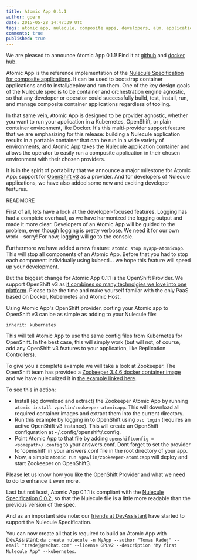 ```yaml
---
title: Atomic App 0.1.1
author: goern
date: 2015-05-28 14:47:39 UTC
tags: atomic app, nulecule, composite apps, developers, alm, application lifecycle
comments: true
published: true
---
```


We are pleased to announce Atomic App 0.1.1! Find it at [github](https://github.com/projectatomic/atomicapp/releases) and [docker hub](https://registry.hub.docker.com/u/projectatomic/atomicapp/). 

Atomic App is the reference implementation of the [Nulecule Specification for composite applications](https://github.com/projectatomic/nulecule/). It can be used to bootstrap container applications and to install/deploy and run them. One of the key design goals of the Nulecule spec is to be container and orchestration engine agnostic, so that any developer or operator could successfully build, test, install, run, and manage composite container applications regardless of tooling. 

In that same vein, Atomic App is designed to be provider agnostic, whether you want to run your application in a Kubernetes, OpenShift, or plain container environment, like Docker. It's this multi-provider support feature that we are emphasizing for this release: building a Nulecule application results in a portable container that can be run in a wide variety of environments, and Atomic App takes the Nulecule application container and allows the operator to easily run a composite application in their chosen environment with their chosen providers. 

It is in the spirit of portability that we announce a major milestone for Atomic App: support for [OpenShift v3](https://github.com/openshift/origin) as a provider. And for developers of Nulecule applications, we have also added some new and exciting developer features.

READMORE

First of all, lets have a look at the developer-focused features. Logging has had a complete overhaul, as we have harmonized the logging output and made it more clear. Developers of an Atomic App will be guided to the problem, even though logging is pretty verbose. We need it for our own work - sorry! For now, logging will go to the console.

Furthermore we have added a new feature: `atomic stop myapp-atomicapp`. This will stop all components of an Atomic App. Before that you had to stop each component individually using kubectl... we hope this feature will speed up your development.

But the biggest change for Atomic App 0.1.1 is the OpenShift Provider. We support OpenShift v3 as [it combines so many technolgies we love into one platform](https://blog.openshift.com/openshift-v3-platform-combines-docker-kubernetes-atomic-and-more/). Please take the time and make yourself familar with the only PaaS based on Docker, Kubernetes and Atomic Host.

Using Atomic App's OpenShift provider, porting your Atomic app to OpenShift v3 can be as simple as adding to your Nulecule file:

`inherit: kubernetes`

This will tell Atomic App to use the same config files from Kubernetes for OpenShift. In the best case, this will simply work (but will not, of course, add any OpenShift v3 features to your application, like Replication Controllers). 

To give you a complete example we will take a look at Zookeeper. The OpenShift team has provided a [Zookeeper 3.4.6 docker container image](https://registry.hub.docker.com/u/openshift/zookeeper-346-fedora20/) and we have nuleculized it in [the example linked here](https://github.com/vpavlin/nulecule/blob/zookeeper/examples/zookeeper/nulecule). 

To see this in action:

* Install (eg download and extract) the Zookeeper Atomic App by running `atomic install vpavlin/zookeeper-atomicapp`. This will download all required container images and extract them into the current directory.
* Run this example by logging in to OpenShift using `osc login` (requires an active OpenShift v3 instance). This will create an OpenShift configuration at ~/.config/openshift/.config. 
* Point Atomic App to that file by adding `openshiftconfig = <somepath>/.config` to your answers.conf. Dont forget to set the provider to 'openshift' in your answers.conf file in the root directory of your app. 
* Now, a simple `atomic run vpavlin/zookeeper-atomicapp` will deploy and start Zookeeper on OpenShift3.

Please let us know how you like the OpenShift Provider and what we need to do to enhance it even more.

Last but not least, Atomic App 0.1.1 is compliant with the [Nulecule Specification 0.0.2](https://github.com/projectatomic/nulecule/), so that the Nulecule file is a little more readable than the previous version of the spec.

And as an important side note: our [friends at DevAssistant](https://github.com/tradej/dap-nulecule) have started to support the Nulecule Specification. 

You can now create all that is required to build an Atomic App with DevAssistant: `da create nulecule -n MyApp --author "Tomas Radej" --email "tradej@redhat.com" --license GPLv2 --description "My first Nulecule App" --kubernetes`.